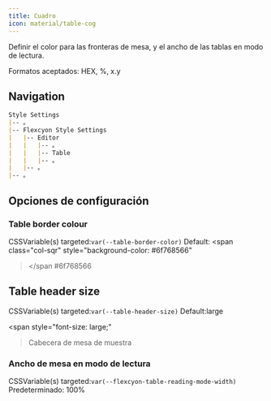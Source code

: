 ```yaml
---
title: Cuadro
icon: material/table-cog
---
```


Definir el color para las fronteras de mesa, y el ancho de las tablas en modo de lectura.

Formatos aceptados: HEX, %, x.y

## Navigation

```md
Style Settings
|-- 。
|-- Flexcyon Style Settings
|   |-- Editor
|   |   |-- 。
|   |   |-- Table
|   |   |-- 。
|   |-- 。
|-- 。
```

## Opciones de configuración

### Table border colour

CSSVariable(s) targeted:`var(--table-border-color)`
Default:
<span class="col-sqr" style="background-color: #6f768566"
></span
>#6f768566

## Table header size

CSSVariable(s) targeted:`var(--table-header-size)`
Default:large

<span style="font-size: large;"
>Cabecera de mesa de muestra</span>

### Ancho de mesa en modo de lectura

CSSVariable(s) targeted:`var(--flexcyon-table-reading-mode-width)`
Predeterminado: 100%

